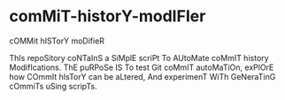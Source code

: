 # comMiT-historY-modIFIer
cOMMit hISTorY moDifieR

ThIs repoSitory coNTaInS a SiMplE scriPt To AUtoMate coMmIT history ModifIcations. ThE puRPoSe IS To test Git coMmIT autoMaTiOn, exPlOrE how COmmIt hIsTorY can be aLtered, And experimenT WiTh GeNeraTinG cOmmiTs uSing scripTs.
